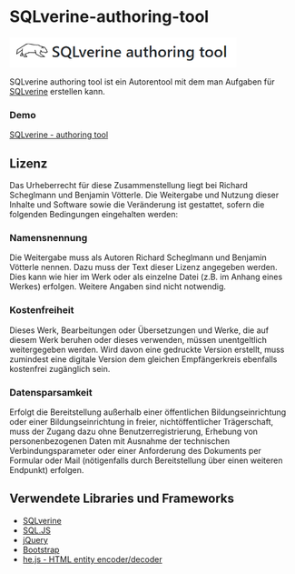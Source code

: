 # SQLverine-authoring-tool
<img src="images/sqlVerineAuthoringTool.png" width="400px" />

SQLverine authoring tool ist ein Autorentool mit dem man Aufgaben für [SQLverine](https://github.com/Sulkar/SQLverine) erstellen kann.

### Demo
[SQLverine - authoring tool](https://sulkar.github.io/SQLverine-authoring-tool/)

## Lizenz
Das Urheberrecht für diese Zusammenstellung liegt bei Richard Scheglmann und Benjamin Vötterle. Die Weitergabe und Nutzung dieser Inhalte und Software sowie die Veränderung ist gestattet, sofern die folgenden Bedingungen eingehalten werden: 

### Namensnennung 

Die Weitergabe muss als Autoren Richard Scheglmann und Benjamin Vötterle nennen. Dazu muss der Text dieser Lizenz angegeben werden. Dies kann wie hier im Werk oder als einzelne Datei (z.B. im Anhang eines Werkes) erfolgen. Weitere Angaben sind nicht notwendig. 

### Kostenfreiheit 

Dieses Werk, Bearbeitungen oder Übersetzungen und Werke, die auf diesem Werk beruhen oder dieses verwenden, müssen unentgeltlich weitergegeben werden. Wird davon eine gedruckte Version erstellt, muss zumindest eine digitale Version dem gleichen Empfängerkreis ebenfalls kostenfrei zugänglich sein. 

### Datensparsamkeit 

Erfolgt die Bereitstellung außerhalb einer öffentlichen Bildungseinrichtung oder einer Bildungseinrichtung in freier, nichtöffentlicher Trägerschaft, muss der Zugang dazu ohne Benutzerregistrierung, Erhebung von personenbezogenen Daten mit Ausnahme der technischen Verbindungsparameter oder einer Anforderung des Dokuments per Formular oder Mail (nötigenfalls durch Bereitstellung über einen weiteren Endpunkt) erfolgen.

## Verwendete Libraries und Frameworks
- [SQLverine](https://github.com/Sulkar/SQLverine)
- [SQL.JS](https://sql.js.org/)
- [jQuery](https://jquery.com/)
- [Bootstrap](https://getbootstrap.com/)
- [he.js - HTML entity encoder/decoder](https://github.com/mathiasbynens/he)
